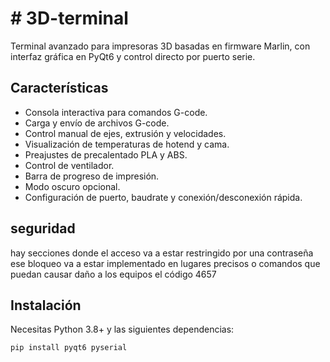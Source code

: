 # # 3D-terminal

Terminal avanzado para impresoras 3D basadas en firmware Marlin, con interfaz gráfica en PyQt6 y control directo por puerto serie.

## Características

- Consola interactiva para comandos G-code.
- Carga y envío de archivos G-code.
- Control manual de ejes, extrusión y velocidades.
- Visualización de temperaturas de hotend y cama.
- Preajustes de precalentado PLA y ABS.
- Control de ventilador.
- Barra de progreso de impresión.
- Modo oscuro opcional.
- Configuración de puerto, baudrate y conexión/desconexión rápida.

## seguridad 
hay secciones donde el acceso va a estar restringido por una contraseña ese bloqueo va a estar implementado en lugares precisos o comandos que puedan causar daño a los equipos el código 
                   4657

## Instalación

Necesitas Python 3.8+ y las siguientes dependencias:

```bash
pip install pyqt6 pyserial